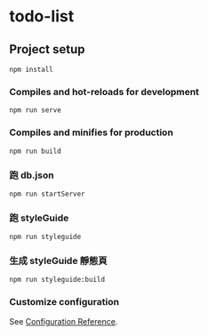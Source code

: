 # todo-list

## Project setup

```
npm install
```

### Compiles and hot-reloads for development

```
npm run serve
```

### Compiles and minifies for production

```
npm run build
```

### 跑 db.json

```
npm run startServer
```

### 跑 styleGuide

```
npm run styleguide
```

### 生成 styleGuide 靜態頁

```
npm run styleguide:build
```

### Customize configuration

See [Configuration Reference](https://cli.vuejs.org/config/).

